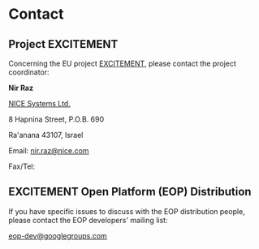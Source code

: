 # Contact

## Project EXCITEMENT

Concerning the EU project [EXCITEMENT][excitement], please contact the project coordinator:

<strong>Nir Raz</strong>

[NICE Systems Ltd.][nice]

8 Hapnina Street, P.O.B. 690

Ra'anana 43107, Israel

Email: nir.raz@nice.com

Fax/Tel:

[nice]: http://www.nice.com/
[excitement]: http://www.excitement-project.eu/

## EXCITEMENT Open Platform (EOP) Distribution

If you have specific issues to discuss with the EOP distribution people, please contact the EOP developers' mailing list:

eop-dev@googlegroups.com
